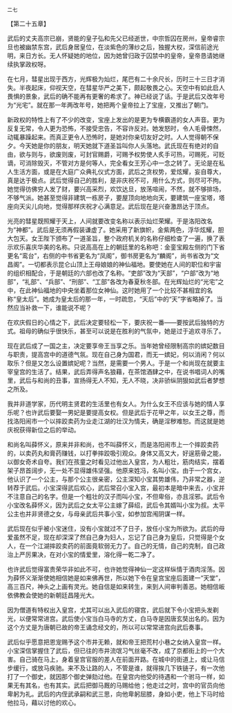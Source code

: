    二七 

   【第二十五章】

   武后的丈夫高宗已崩，贤能的皇子弘和先父已经逝世，中宗哲囚在房州，皇帝睿宗旦也被幽禁东宫，武后身居皇位，在淡紫色的薄纱之后，独握大权，深信前途光明，来日方长。无人怀疑她的地位，因为她曾归政于囚禁中的皇帝，皇帝恳请她继续执掌政权呀。

   在七月，彗星出现于西方，光辉极为灿烂，尾巴有二十余尺长，历时三十三日才消失。半夜起床，仰视天空，在彗星华严之美下，颇起敬畏之心。天空中有如此启人畏惧的景象，武后的确不能再有更奢的希求了。神已经说了话。于是武后又改年号为“光宅”。就在那一年两改年号，她把两个皇帝拉上了宝座，又推出了朝门。

   新政权的特性上有了不少的改变，宝座上发出的是更为专横霸道的女人声音。更为反复无常，令人更为恐怖，不接受忠告，不容许反对。她发怒时，令人毛骨悚然，动辄暴躁起来。而真正更令人恐怖时，是她对你亲切友好之时。人人觉得朝不保夕。今天她是你的朋友，明天她就下道圣旨叫你人头落地。武氏现在有绝对的自由，欲与则与，欲废则废，可封官赐爵，可赐予权势使人炙手可热，可赐死，可贬谪，可消除毁灭，不管对方是何等人，完全看女王芳心中一念之转了。无论是在私人生活方面，或是在大庭广众典礼仪式方面，武后之贪权势，爱炫耀，妄自尊大，真是达于极点。武后觉得自己的胜利，是非庆祝不可，用什么方式，则尽可不拘。她觉得彷佛穷人发了财，要兴高采烈，欢饮达旦，放荡喧闹，不然，就不够排场，不够气派。她甚至觉得非建筑一栋房子，要屋顶向地地向天，要建筑一座宝塔，塔座向天尖儿向地，觉得那样庆祝才心满意足。武后现在是兴奋激昂达于顶点。

   光亮的彗星既照耀于天上，人间就要改变名称以表示灿烂荣耀。于是洛阳改名为“神都”。武后是无须再假装谦虚了。她采用了新旗帜，金紫两色，浮华炫耀，胆大包天。女王陛下颁布了一道圣旨，整个政府机关的名称仔细检查了一遍，换了表示欢乐喜庆华美的名称。只说高高在上的朝廷里的名称吧：金銮宝殿左侧的门下省更名“鸾台”，右侧的中书省更名为“凤阁”，御书房更名为“麟阁”，尚书省改为“文昌阁”。一切都表示昆仑山顶上王母娘娘的神仙福地。要使她在人间的职位和宇宙的组织相配合，于是朝廷的六部也改了名称。“吏部”改为“天部”，“户部”改为“地部”，“礼部”、“兵部”、“刑部”、“工部”各改为春夏秋冬部。在光辉灿烂的“光宅”之中，在此神仙福地的中央坐着那位女神仙。这时她用了一个比较不甚相宜的名称“皇太后”。她成为皇太后的那一年，一时疏忽，“天后”中的“天”字省略掉了。当然应当补救一下，谁能说不呢？

   在欢庆假日的心情之下，武后决定要轻松一下，要庆祝一番——要按武后独特的方式。祖母的确似乎很快乐，甚至可以说是在胜利的气氛中，她是过于追欢寻乐了。

   现在武后成了一国之主，决定要享帝王当享之乐。当年她曾经限制高宗的嫔妃数目与职责，提高宫中的道德气氛。现在自己身为国君，而无一嫔妃，何以消闲？何以取乐？但是又怎么设置嫔妃呢？当然，是需要一个男人。于是一个和尚现在就要主宰皇宫的生活了。结果，武后弄得声名狼藉，在茶馆酒肆之中，在说书唱词人的嘴里，武后与和尚的丑事，宣扬得无人不知，无人不晓，决非骄纵阴狠如武后者梦想之所及。

   我并非道学家，历代明主贤君的生活里也有女人。为什么女王不应该与她的情人享乐呢？也许武后要娶一男妃是要提高女权。但是武后于花甲之年，以女王之尊，而找洛阳闹市一个以摔跤卖药为业走江湖的壮汉为情夫，确是淫秽难恕。而这就是她庆祝获得新位之后的举动。

   和尚名叫薛怀义，原来并非和尚，也不叫薛怀义，而是洛阳闹市上一个摔跤卖药的，以卖药丸和膏药赚钱，以打拳摔跤吸引观众。身体又高又大，好逞筋骨之能，以御女奇术自夸。我们在孩童之时看见过他出入皇宫，为人粗壮，筋肉结实，摆着架子昂首阔步，无一处不显得雄伟坚强。他原来姓冯，名叫小宝。由于一个宫女，他认识了一个公主，与那个公主很亲密，公主深知小宝其势雄伟，乃非常之器，逆转荐于武后。小宝深得武后欢心，武后常召小宝入宫，最初本是暗中来去，小宝并不注意自己的名字。但是一个粗壮的汉子而叫小宝，不但卑俗，亦且淫邪。武后令小宝改名薛怀义，因为武后之女太平公主嫁了薛绍，武后令其婿叫小宝为叔。太平公主也并非贤德之女，与母亲武后共事小宝，如参加宫闱阴谋一样。

   武后现在似乎被小宝迷住，没有小宝就过不了日子，放任小宝为所欲为。武后的母爱虽然不足，现在却深深了然自己身为妇人，忘记了自己身为皇后，只觉得是个女人，在一个江湖摔跤卖药的前面竟软弱无力了。自己的无情，自己的克制，自己政治上严厉果决，在对小宝的情爱里，溶化得一乾二净了。

   也许武后觉得富贵荣华非如此不可，也许她觉得神仙一定这样纵情于酒肉淫荡。因为薛怀义渐渐使她相信她是如来佛再世，所以她下令在皇宫宝座后面建一“天堂”，高三百尺，神头之上画有灵光。她自信是如来转生，来到人间审判善恶。她相信皈依佛教会使她的新朝廷昌隆光大。

   因为僧道有特权出入皇宫，尤其可以出入武后的寝宫，武后就下令小宝把头发剃光，以便常常进宫。武后使小宝当白马寺的方丈，白马寺是因唐玄奘出名的。因为这个方丈是为唐朝已故的帝王诵念经文的，所以可以常常进宫向武后奏事。

   武后似乎愿意把恩宠赐予这个市井无赖，就和帝王把荒村小巷之女纳入皇宫一样。小宝深信掌握住了武后，但已往的市井流氓习气丝毫不改，成了京都街上的一个大害。自己骑在马上，身着皇宫官服的差人在前面开路。在城中的街道上，或让马信步缓行，或放马疾驰。来不及让路的人，不管是谁，就得挨几下铁链子，有一次他打了一个御史，就因那个御史弹劾过他。在皇宫内他受的待遇和一个驸马一样，如果无有其名，也有其实。武后把御马厩的马赐给他；他走过之时，宫中的官员向他卑躬为礼。武后的内侄武承嗣和武三思，向他卑躬屈膝，身如小吏，他上下马时给他拉马，藉以讨他的欢心。

